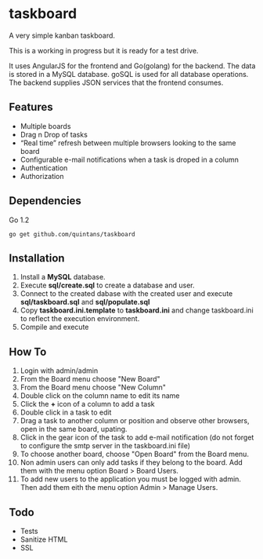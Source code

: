 taskboard
=========

A very simple kanban taskboard.

This is a working in progress but it is ready for a test drive.

It uses AngularJS for the frontend and Go(golang) for the backend. The data is stored in a MySQL database.
goSQL is used for all database operations.
The backend supplies JSON services that the frontend consumes.

Features
-
* Multiple boards
* Drag n Drop of tasks
* “Real time” refresh between multiple browsers looking to the same board
* Configurable e-mail notifications when a task is droped in a column
* Authentication
* Authorization

Dependencies
-
Go 1.2
```
go get github.com/quintans/taskboard
```

Installation
-
1. Install a **MySQL** database.
1. Execute **sql/create.sql** to create a database and user.
1. Connect to the created dabase with the created user and execute **sql/taskboard.sql** and **sql/populate.sql**
1. Copy **taskboard.ini.template** to **taskboard.ini** and change taskboard.ini to reflect the execution environment.
1. Compile and execute

How To
-
1.	Login with admin/admin
1.	From the Board menu choose "New Board"
1.	From the Board menu choose "New Column"
1.	Double click on the column name to edit its name
1.	Click the **+** icon of a column to add a task
1.	Double click in a task to edit
1.	Drag a task to another column or position and observe other browsers, open in the same board, upating.
1.	Click in the gear icon of the task to add e-mail notification (do not forget to configure the smtp server in the taskboard.ini file)
1.	To choose another board, choose "Open Board" from the Board menu.
1.	Non admin users can only add tasks if they belong to the board. Add them with the menu option Board > Board Users.
1.	To add new users to the application you must be logged with admin. Then add them eith the menu option Admin > Manage Users.

Todo
-
* Tests
* Sanitize HTML
* SSL
